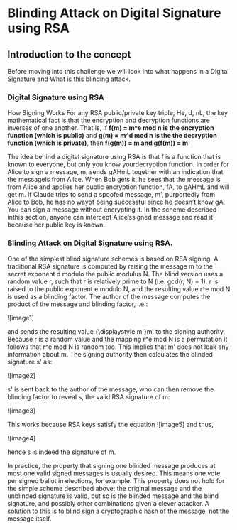 # Blinding Attack on Digital Signature using RSA

## Introduction to the concept

Before moving into this challenge we will look into what happens in a Digital Signature and What is this blinding attack.

### Digital Signature using RSA

How Signing Works
For any RSA public/private key triple, He, d, nL, the key mathematical fact is that the encryption and decryption
functions are inverses of one another. That is, if
**f(m) = m^e mod n is the encryption function (which is public)**
and
**g(m) = m^d mod n is the the decryption function (which is private)**,
then
**f(g(m)) = m and g(f(m)) = m**

The idea behind a digital signature using RSA is that f is a function that is known to everyone, but only you know yourdecryption function. In order for Alice to sign a message, m, sends gAHmL together with an indication that the messageis from Alice. When Bob gets it, he sees that the message is from Alice and applies her public encryption function, fA,
to gAHmL and will get m. If Claude tries to send a spoofed message, m', purportedly from Alice to Bob, he has no wayof being successful since he doesn’t know gA.
You can sign a message without encrypting it. In the scheme described inthis section, anyone can intercept Alice’ssigned message and read it because her public key is known.

### Blinding Attack on Digital Signature using RSA.

One of the simplest blind signature schemes is based on RSA signing. A traditional RSA signature is computed by raising the message m to the secret exponent d modulo the public modulus N. The blind version uses a random value r, such that r is relatively prime to N (i.e. gcd(r, N) = 1). r is raised to the public exponent e modulo N, and the resulting value r^e mod N is used as a blinding factor. The author of the message computes the product of the message and blinding factor, i.e.:

![image1]

and sends the resulting value {\displaystyle m'}m' to the signing authority. Because r is a random value and the mapping r^e mod N is a permutation it follows that r^e mod  N is random too. This implies that m' does not leak any information about m. The signing authority then calculates the blinded signature s' as:

![image2]

s' is sent back to the author of the message, who can then remove the blinding factor to reveal s, the valid RSA signature of m:

![image3]

This works because RSA keys satisfy the equation ![image5]
and thus,

![image4]

hence s is indeed the signature of m.

In practice, the property that signing one blinded message produces at most one valid signed messages is usually desired. This means one vote per signed ballot in elections, for example. This property does not hold for the simple scheme described above: the original message and the unblinded signature is valid, but so is the blinded message and the blind signature, and possibly other combinations given a clever attacker. A solution to this is to blind sign a cryptographic hash of the message, not the message itself.